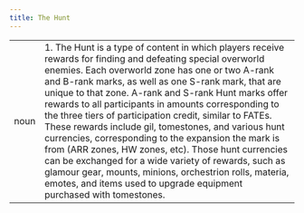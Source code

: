 ```yaml
---
title: The Hunt
---
```

|||
|---|---|
| noun | 1.  	The Hunt is a type of content in which players receive rewards for finding and defeating special overworld enemies. Each overworld zone has one or two A-rank and B-rank marks, as well as one S-rank mark, that are unique to that zone. A-rank and S-rank Hunt marks offer rewards to all participants in amounts corresponding to the three tiers of participation credit, similar to FATEs. These rewards include gil, tomestones, and various hunt currencies, corresponding to the expansion the mark is from (ARR zones, HW zones, etc). Those hunt currencies can be exchanged for a wide variety of rewards, such as glamour gear, mounts, minions, orchestrion rolls, materia, emotes, and items used to upgrade equipment purchased with tomestones.	|